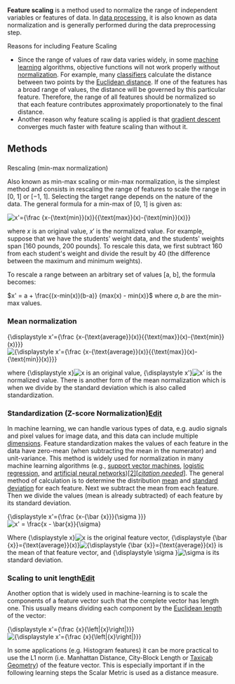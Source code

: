 **Feature scaling** is a method used to normalize the range of independent variables or features of data. In [data processing](https://en.m.wikipedia.org/wiki/Data_processing "Data processing"), it is also known as data normalization and is generally performed during the data preprocessing step.

Reasons for including Feature Scaling

 - Since the range of values of raw data varies widely, in some [machine learning](https://en.m.wikipedia.org/wiki/Machine_learning "Machine learning") algorithms, objective functions will not work properly without [normalization](https://en.m.wikipedia.org/wiki/Normalization_(statistics) "Normalization (statistics)"). For example, many [classifiers](https://en.m.wikipedia.org/wiki/Statistical_classification "Statistical classification") calculate the distance between two points by the [Euclidean distance](https://en.m.wikipedia.org/wiki/Euclidean_distance "Euclidean distance"). If one of the features has a broad range of values, the distance will be governed by this particular feature. Therefore, the range of all features should be normalized so that each feature contributes approximately proportionately to the final distance.
 - Another reason why feature scaling is applied is that  [gradient descent](https://en.m.wikipedia.org/wiki/Gradient_descent "Gradient descent")  converges much faster with feature scaling than without it.

## Methods

###   
Rescaling (min-max normalization)

Also known as min-max scaling or min-max normalization, is the simplest method and consists in rescaling the range of features to scale the range in [0, 1] or [−1, 1]. Selecting the target range depends on the nature of the data. The general formula for a min-max of [0, 1] is given as:

![x'={\frac  {x-{\text{min}}(x)}{{\text{max}}(x)-{\text{min}}(x)}}](https://wikimedia.org/api/rest_v1/media/math/render/svg/358923abc154221bb5022fc329061f6fc4dcc69f)

where  $x$ is an original value,  $x'$  is the normalized value. For example, suppose that we have the students' weight data, and the students' weights span [160 pounds, 200 pounds]. To rescale this data, we first subtract 160 from each student's weight and divide the result by 40 (the difference between the maximum and minimum weights).

To rescale a range between an arbitrary set of values [a, b], the formula becomes:


$x' = a + \frac{(x-min(x))(b-a)} {max(x) - min(x)}$
where  $a,b$  are the min-max values.

### Mean normalization

{\displaystyle x'={\frac {x-{\text{average}}(x)}{{\text{max}}(x)-{\text{min}}(x)}}}![{\displaystyle x'={\frac {x-{\text{average}}(x)}{{\text{max}}(x)-{\text{min}}(x)}}}](https://wikimedia.org/api/rest_v1/media/math/render/svg/5c591a0eeba163a12f69f937adbae5886d6273db)

where  {\displaystyle x}![x](https://wikimedia.org/api/rest_v1/media/math/render/svg/87f9e315fd7e2ba406057a97300593c4802b53e4)  is an original value,  {\displaystyle x'}![x'](https://wikimedia.org/api/rest_v1/media/math/render/svg/0ac74959896052e160a5953102e4bc3850fe93b2)  is the normalized value. There is another form of the mean normalization which is when we divide by the standard deviation which is also called standardization.

### Standardization (Z-score Normalization)[Edit](https://en.m.wikipedia.org/w/index.php?title=Feature_scaling&action=edit&section=5 "Edit section: Standardization (Z-score Normalization)")

In machine learning, we can handle various types of data, e.g. audio signals and pixel values for image data, and this data can include multiple  [dimensions](https://en.m.wikipedia.org/wiki/Dimensions "Dimensions"). Feature standardization makes the values of each feature in the data have zero-mean (when subtracting the mean in the numerator) and unit-variance. This method is widely used for normalization in many machine learning algorithms (e.g.,  [support vector machines](https://en.m.wikipedia.org/wiki/Support_vector_machine "Support vector machine"),  [logistic regression](https://en.m.wikipedia.org/wiki/Logistic_regression "Logistic regression"), and  [artificial neural networks](https://en.m.wikipedia.org/wiki/Artificial_neural_network "Artificial neural network"))[[2]](https://en.m.wikipedia.org/wiki/Feature_scaling#cite_note-:0-2)[_[citation needed](https://en.m.wikipedia.org/wiki/Wikipedia:Citation_needed "Wikipedia:Citation needed")_]. The general method of calculation is to determine the distribution  [mean](https://en.m.wikipedia.org/wiki/Mean "Mean")  and  [standard deviation](https://en.m.wikipedia.org/wiki/Standard_deviation "Standard deviation")  for each feature. Next we subtract the mean from each feature. Then we divide the values (mean is already subtracted) of each feature by its standard deviation.

{\displaystyle x'={\frac {x-{\bar {x}}}{\sigma }}}![x' = \frac{x - \bar{x}}{\sigma}](https://wikimedia.org/api/rest_v1/media/math/render/svg/b0aa2e7d203db1526c577192f2d9102b718eafd5)

Where  {\displaystyle x}![x](https://wikimedia.org/api/rest_v1/media/math/render/svg/87f9e315fd7e2ba406057a97300593c4802b53e4)  is the original feature vector,  {\displaystyle {\bar {x}}={\text{average}}(x)}![{\displaystyle {\bar {x}}={\text{average}}(x)}](https://wikimedia.org/api/rest_v1/media/math/render/svg/b60888a84e53fd881586b510340e6ba360936e7c)  is the mean of that feature vector, and  {\displaystyle \sigma }![\sigma ](https://wikimedia.org/api/rest_v1/media/math/render/svg/59f59b7c3e6fdb1d0365a494b81fb9a696138c36)  is its standard deviation.

### Scaling to unit length[Edit](https://en.m.wikipedia.org/w/index.php?title=Feature_scaling&action=edit&section=6 "Edit section: Scaling to unit length")

Another option that is widely used in machine-learning is to scale the components of a feature vector such that the complete vector has length one. This usually means dividing each component by the  [Euclidean length](https://en.m.wikipedia.org/wiki/Euclidean_length "Euclidean length")  of the vector:

{\displaystyle x'={\frac {x}{\left\|{x}\right\|}}}![{\displaystyle x'={\frac {x}{\left\|{x}\right\|}}}](https://wikimedia.org/api/rest_v1/media/math/render/svg/193f6afc6bbb9d55b1f025ea04a1c833947e1a74)

In some applications (e.g. Histogram features) it can be more practical to use the L1 norm (i.e. Manhattan Distance, City-Block Length or  [Taxicab Geometry](https://en.m.wikipedia.org/wiki/Taxicab_Geometry "Taxicab Geometry")) of the feature vector. This is especially important if in the following learning steps the Scalar Metric is used as a distance measure.

<!--stackedit_data:
eyJoaXN0b3J5IjpbLTYyMTMzMjcwMywxOTQ0MDAxMDc5XX0=
-->